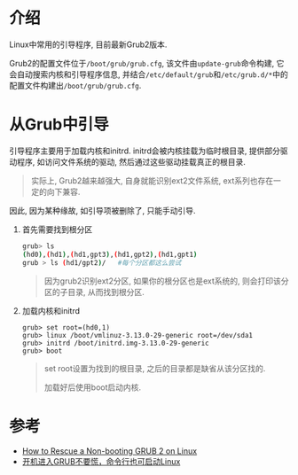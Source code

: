 # 介绍

Linux中常用的引导程序, 目前最新Grub2版本.

Grub2的配置文件位于`/boot/grub/grub.cfg`, 该文件由`update-grub`命令构建, 它会自动搜索内核和引导程序信息, 并结合`/etc/default/grub`和`/etc/grub.d/*`中的配置文件构建出`/boot/grub/grub.cfg`.

# 从Grub中引导

引导程序主要用于加载内核和initrd. initrd会被内核挂载为临时根目录, 提供部分驱动程序, 如访问文件系统的驱动, 然后通过这些驱动挂载真正的根目录.

> 实际上, Grub2越来越强大, 自身就能识别ext2文件系统, ext系列也存在一定的向下兼容.

因此, 因为某种缘故, 如引导项被删除了, 只能手动引导.

1. 首先需要找到根分区

   ```bash
   grub> ls
   (hd0),(hd1),(hd1,gpt3),(hd1,gpt2),(hd1,gpt1)
   grub > ls (hd1/gpt2)/   #每个分区都这么尝试
   ```

   > 因为grub2识别ext2分区, 如果你的根分区也是ext系统的, 则会打印该分区的子目录, 从而找到根分区.

2. 加载内核和initrd

    ```grub
    grub> set root=(hd0,1)
    grub> linux /boot/vmlinuz-3.13.0-29-generic root=/dev/sda1
    grub> initrd /boot/initrd.img-3.13.0-29-generic
    grub> boot
    ```
    
    > set root设置为找到的根目录, 之后的目录都是缺省从该分区找的.
    >
    > 加载好后使用boot启动内核.

# 参考

* [How to Rescue a Non-booting GRUB 2 on Linux](https://www.linux.com/learn/how-rescue-non-booting-grub-2-linux)
* [开机进入GRUB不要慌，命令行也可启动Linux](https://www.cnblogs.com/zztian/p/10289083.html)